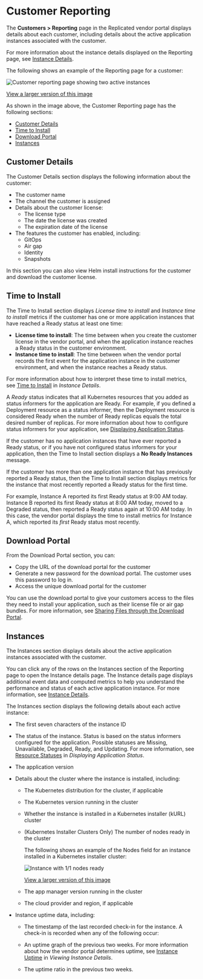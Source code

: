# Customer Reporting

The **Customers > Reporting** page in the Replicated vendor portal displays details about each customer, including details about the active application instances associated with the customer.

For more information about the instance details displayed on the Reporting page, see [Instance Details](instance-insights-details).

The following shows an example of the Reporting page for a customer:

![Customer reporting page showing two active instances](/images/customer-reporting-page.png)

[View a larger version of this image](/images/customer-reporting-page.png)

As shown in the image above, the Customer Reporting page has the following sections:
* [Customer Details](#customer-details)
* [Time to Install](#time-to-install)
* [Download Portal](#download-portal)
* [Instances](#instances)

## Customer Details

The Customer Details section displays the following information about the customer:

* The customer name
* The channel the customer is assigned
* Details about the customer license:
  * The license type
  * The date the license was created
  * The expiration date of the license
* The features the customer has enabled, including:
  * GitOps
  * Air gap
  * Identity
  * Snapshots
  
In this section you can also view Helm install instructions for the customer and download the customer license.

## Time to Install

The Time to Install section displays _License time to install_ and _Instance time to install_ metrics if the customer has one or more application instances that have reached a Ready status at least one time:

* **License time to install**: The time between when you create the customer license in the vendor portal, and when the application instance reaches a Ready status in the customer environment.
* **Instance time to install**: The time between when the vendor portal records the first event for the application instance in the customer environment, and when the instance reaches a Ready status.

For more information about how to interpret these time to install metrics, see [Time to Install](instance-insights-details#time-to-install) in _Instance Details_.

A _Ready_ status indicates that all Kubernetes resources that you added as status informers for the application are Ready. For example, if you defined a Deployment resource as a status informer, then the Deployment resource is considered Ready when the number of Ready replicas equals the total desired number of replicas. For more information about how to configure status informers for your application, see [Displaying Application Status](admin-console-display-app-status).

If the customer has no application instances that have ever reported a Ready status, or if you have not configured status informers for your application, then the Time to Install section displays a **No Ready Instances** message.

If the customer has more than one application instance that has previously reported a Ready status, then the Time to Install section displays metrics for the instance that most recently reported a Ready status for the first time.

For example, Instance A reported its first Ready status at 9:00 AM today. Instance B reported its first Ready status at 8:00 AM today, moved to a Degraded status, then reported a Ready status again at 10:00 AM today. In this case, the vendor portal displays the time to install metrics for Instance A, which reported its _first_ Ready status most recently.

## Download Portal

From the Download Portal section, you can:
* Copy the URL of the download portal for the customer
* Generate a new password for the download portal. The customer uses this password to log in.
* Access the unique download portal for the customer

You can use the download portal to give your customers access to the files they need to install your application, such as their license file or air gap bundles. For more information, see [Sharing Files through the Download Portal](releases-sharing-license-install-script#download-portal).

## Instances

The Instances section displays details about the active application instances associated with the customer.

You can click any of the rows on the Instances section of the Reporting page to open the Instance details page. The Instance details page displays additional event data and computed metrics to help you understand the performance and status of each active application instance. For more information, see [Instance Details](instance-insights-details).

The Instances section displays the following details about each active instance:

* The first seven characters of the instance ID

* The status of the instance. Status is based on the status informers configured for the application. Possible statuses are Missing, Unavailable, Degraded, Ready, and Updating. For more information, see [Resource Statuses](admin-console-display-app-status#resource-statuses) in _Displaying Application Status_. 

* The application version

* Details about the cluster where the instance is installed, including:

   * The Kubernetes distribution for the cluster, if applicable
   * The Kubernetes version running in the cluster
   * Whether the instance is installed in a Kubernetes installer (kURL) cluster
   * (Kubernetes Installer Clusters Only) The number of nodes ready in the cluster

     The following shows an example of the Nodes field for an instance installed in a Kubernetes installer cluster:
     
     ![Instance with 1/1 nodes ready](/images/kurl-instance-row.png)

     [View a larger version of this image](/images/kurl-instance-row.png)

   * The app manager version running in the cluster
   * The cloud provider and region, if applicable

* Instance uptime data, including:

   * The timestamp of the last recorded check-in for the instance. A check-in is recorded when any of the following occur:
   
      <AppCheckin/>

   * An uptime graph of the previous two weeks. For more information about how the vendor portal determines uptime, see [Instance Uptime](https://docs.replicated.com/vendor/instance-insights-details#instance-uptime) in _Viewing Instance Details_.
   * The uptime ratio in the previous two weeks.
